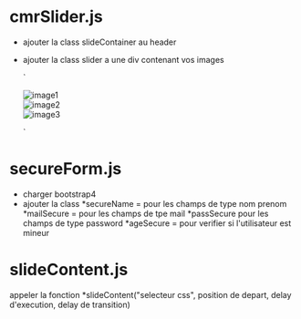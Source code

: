 # cmrSlider.js

  - ajouter la class slideContainer au header 
  - ajouter la class slider a une div contenant vos images

    `<div class="slideContainer">
        <div class="slider">
            <div><img class="" src="img/image1.jpg" alt="image1"></div>
            <div><img class="" src="img/image2.jpg" alt="image2"></div>
            <div><img class="" src="img/image3.jpg" alt="image3"></div>
        </div>
    </div>`

# secureForm.js


 - charger bootstrap4
 - ajouter la class
  *secureName = pour les champs de type nom prenom
  *mailSecure = pour les champs de tpe mail
  *passSecure pour les champs de type password
  *ageSecure = pour verifier si l'utilisateur est mineur

# slideContent.js


appeler la fonction
*slideContent("selecteur css", position de depart, delay d'execution, delay de transition)
